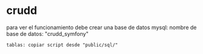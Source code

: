 # crudd
para ver el funcionamiento debe crear una base de datos mysql:
	nombre de base de datos: "crudd_symfony"
	
	
	tablas: copiar script desde "public/sql/"
